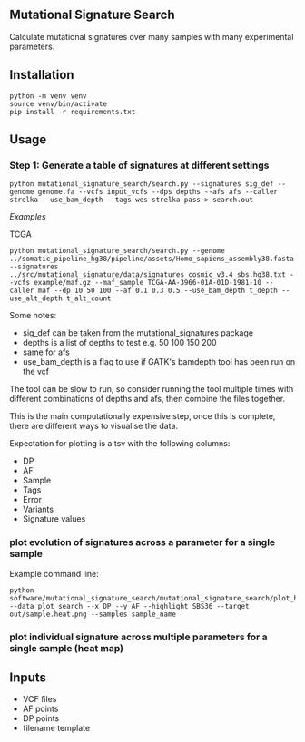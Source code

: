 ## Mutational Signature Search

Calculate mutational signatures over many samples with many experimental parameters.

## Installation
```
python -m venv venv
source venv/bin/activate
pip install -r requirements.txt
```

## Usage

### Step 1: Generate a table of signatures at different settings
```
python mutational_signature_search/search.py --signatures sig_def --genome genome.fa --vcfs input_vcfs --dps depths --afs afs --caller strelka --use_bam_depth --tags wes-strelka-pass > search.out
```

*Examples*

TCGA
```
python mutational_signature_search/search.py --genome ../somatic_pipeline_hg38/pipeline/assets/Homo_sapiens_assembly38.fasta --signatures ../src/mutational_signature/data/signatures_cosmic_v3.4_sbs.hg38.txt --vcfs example/maf.gz --maf_sample TCGA-AA-3966-01A-01D-1981-10 --caller maf --dp 10 50 100 --af 0.1 0.3 0.5 --use_bam_depth t_depth --use_alt_depth t_alt_count
```


Some notes:
* sig_def can be taken from the mutational_signatures package
* depths is a list of depths to test e.g. 50 100 150 200
* same for afs
* use_bam_depth is a flag to use if GATK's bamdepth tool has been run on the vcf

The tool can be slow to run, so consider running the tool multiple times with different combinations of depths and afs, then combine the files together.

This is the main computationally expensive step, once this is complete, there are different ways to visualise the data.

Expectation for plotting is a tsv with the following columns:
* DP
* AF
* Sample
* Tags
* Error
* Variants
* Signature values

### plot evolution of signatures across a parameter for a single sample
Example command line:
```
python software/mutational_signature_search/mutational_signature_search/plot_heat.py --data plot_search --x DP --y AF --highlight SBS36 --target out/sample.heat.png --samples sample_name
```

### plot individual signature across multiple parameters for a single sample (heat map)

## Inputs
* VCF files
* AF points
* DP points
* filename template
